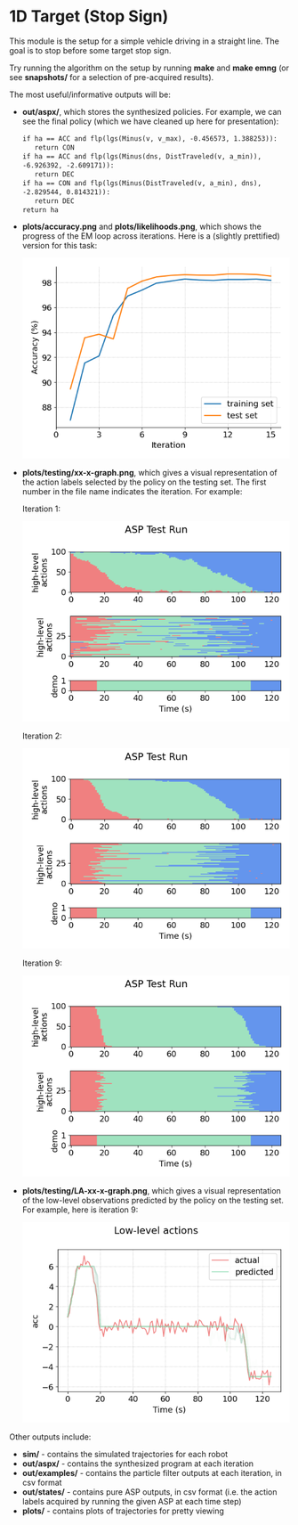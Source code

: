 # 1D Target (Stop Sign)
This module is the setup for a simple vehicle driving in a straight line. The goal is to stop before some target stop sign.

Try running the algorithm on the setup by running **make** and **make emng** (or see **snapshots/** for a selection of pre-acquired results).

The most useful/informative outputs will be:
- **out/aspx/**, which stores the synthesized policies. For example, we can see the final policy (which we have cleaned up here for presentation):
    ```
   if ha == ACC and flp(lgs(Minus(v, v_max), -0.456573, 1.388253)):
       return CON
   if ha == ACC and flp(lgs(Minus(dns, DistTraveled(v, a_min)), -6.926392, -2.609171)):
       return DEC
   if ha == CON and flp(lgs(Minus(DistTraveled(v, a_min), dns), -2.829544, 0.814321)):
       return DEC
   return ha
    ```
- **plots/accuracy.png** and **plots/likelihoods.png**, which shows the progress of the EM loop across iterations. Here is a (slightly prettified) version for this task:

    ![](../../1D-target/snapshots/example_snapshot/plots/accuracy-alt.png)

- **plots/testing/xx-x-graph.png**, which gives a visual representation of the action labels selected by the policy on the testing set. The first number in the file name indicates the iteration. For example:

    Iteration 1:

    ![](../../1D-target/snapshots/example_snapshot/plots/1-0-graph.png)

    Iteration 2:

    ![](../../1D-target/snapshots/example_snapshot/plots/2-0-graph.png)
    
    Iteration 9:

    ![](../../1D-target/snapshots/example_snapshot/plots/9-0-graph.png)

- **plots/testing/LA-xx-x-graph.png**, which gives a visual representation of the low-level observations predicted by the policy on the testing set. For example, here is iteration 9:

    ![](../../1D-target/snapshots/example_snapshot/plots/LA-9-0-graph.png)

Other outputs include:
- **sim/** - contains the simulated trajectories for each robot
- **out/aspx/** - contains the synthesized program at each iteration
- **out/examples/** - contains the particle filter outputs at each iteration, in csv format
- **out/states/** - contains pure ASP outputs, in csv format (i.e. the action labels acquired by running the given ASP at each time step)
- **plots/** - contains plots of trajectories for pretty viewing